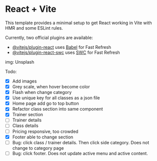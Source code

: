 # React + Vite

This template provides a minimal setup to get React working in Vite with HMR and some ESLint rules.

Currently, two official plugins are available:

- [@vitejs/plugin-react](https://github.com/vitejs/vite-plugin-react/blob/main/packages/plugin-react/README.md) uses [Babel](https://babeljs.io/) for Fast Refresh
- [@vitejs/plugin-react-swc](https://github.com/vitejs/vite-plugin-react-swc) uses [SWC](https://swc.rs/) for Fast Refresh

img:
Unsplash

Todo:
- [x] Add images
- [x] Grey scale, when hover become color
- [x] Flash when change category
- [x] Use unique key for all classes as a json file
- [x] Home page add go to top button
- [x] Refactor class section into same component
- [x] Trainer section
- [ ] Trainer details
- [ ] Class details
- [ ] Pricing responsive, too crowded
- [x] Footer able to change section
- [ ] Bug: click class / trainer details. Then click side category. Does not change to category page
- [ ] Bug: click footer. Does not update active menu and active content.